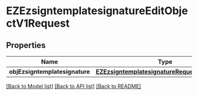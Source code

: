 # EZEzsigntemplatesignatureEditObjectV1Request

## Properties
Name | Type | Description | Notes
------------ | ------------- | ------------- | -------------
**objEzsigntemplatesignature** | [**EZEzsigntemplatesignatureRequestCompound***](EZEzsigntemplatesignatureRequestCompound.md) |  | 

[[Back to Model list]](../README.md#documentation-for-models) [[Back to API list]](../README.md#documentation-for-api-endpoints) [[Back to README]](../README.md)


